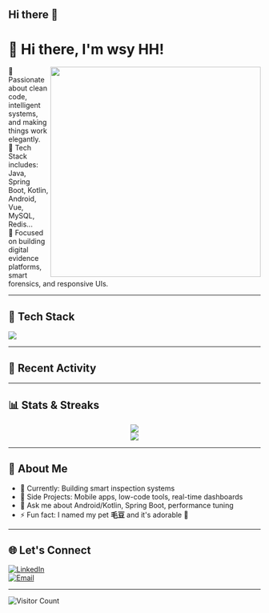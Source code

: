 ## Hi there 👋

# 👋 Hi there, I'm wsy HH!

<img align="right" src="https://github-readme-stats.vercel.app/api?username=wsyhh&show_icons=true&theme=radical&hide=stars&count_private=true" width="420" />

🌟 Passionate about clean code, intelligent systems, and making things work elegantly.  
🧠 Tech Stack includes: Java, Spring Boot, Kotlin, Android, Vue, MySQL, Redis...  
🎯 Focused on building digital evidence platforms, smart forensics, and responsive UIs.

---

## 🔧 Tech Stack

<p align="left">
  <img src="https://skillicons.dev/icons?i=java,kotlin,spring,androidstudio,vue,js,ts,html,css,mysql,redis,linux,idea,git" />
</p>

---

## 🚀 Recent Activity

<!--START_SECTION:activity-->
<!-- You can auto-update this section using GitHub Actions -->
<!--END_SECTION:activity-->

---

## 📊 Stats & Streaks

<p align="center">
  <img src="https://streak-stats.demolab.com?user=wsyhh&theme=radical&hide_border=true&date_format=M%20j%5B%2C%20Y%5D" />
  <br>
  <img src="https://github-readme-stats.vercel.app/api/top-langs/?username=wsyhh&layout=compact&theme=radical&hide_border=true" />
</p>

---

## 🧭 About Me

- 🎯 Currently: Building smart inspection systems  
- 🧩 Side Projects: Mobile apps, low-code tools, real-time dashboards  
- 💬 Ask me about Android/Kotlin, Spring Boot, performance tuning  
- ⚡ Fun fact: I named my pet **毛豆** and it's adorable 🐾

---

## 🌐 Let's Connect

[![LinkedIn](https://img.shields.io/badge/LinkedIn-blue?style=flat&logo=linkedin&logoColor=white)](https://linkedin.com)  
[![Email](https://img.shields.io/badge/Email-D14836?style=flat&logo=gmail&logoColor=white)](mailto:your@email.com)

---

![Visitor Count](https://komarev.com/ghpvc/?username=wsyhh&style=flat-square&color=blue)
